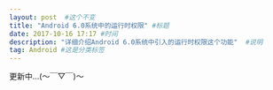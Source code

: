 ```yaml
---
layout: post  #这个不变
title: "Android 6.0系统中的运行时权限" #标题
date: 2017-10-16 17:17 #时间
description: "详细介绍Android 6.0系统中引入的运行时权限这个功能"  #说明
tag: Android #这是分类标签
---
```


更新中...(～￣▽￣)～

